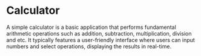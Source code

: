 # Calculator
A simple calculator is a basic application that performs fundamental arithmetic operations such as addition, subtraction, multiplication, division and etc. It typically features a user-friendly interface where users can input numbers and select operations, displaying the results in real-time.
